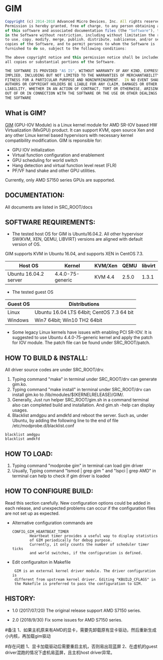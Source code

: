 # GIM

```javascript
Copyright (c) 2014-2018 Advanced Micro Devices, Inc. All rights reserved.
Permission is hereby granted, free of charge, to any person obtaining a copy
of this software and associated documentation files (the "Software"), to deal
in the Software without restriction, including without limitation the rights
to use, copy, modify, merge, publish, distribute, sublicense, and/or sell
copies of the Software, and to permit persons to whom the Software is
furnished to do so, subject to the following conditions:

The above copyright notice and this permission notice shall be included in
all copies or substantial portions of the Software.

THE SOFTWARE IS PROVIDED "AS IS", WITHOUT WARRANTY OF ANY KIND, EXPRESS OR
IMPLIED, INCLUDING BUT NOT LIMITED TO THE WARRANTIES OF MERCHANTABILITY,
FITNESS FOR A PARTICULAR PURPOSE AND NONINFRINGEMENT.  IN NO EVENT SHALL THE
AUTHORS OR COPYRIGHT HOLDERS BE LIABLE FOR ANY CLAIM, DAMAGES OR OTHER
LIABILITY, WHETHER IN AN ACTION OF CONTRACT, TORT OR OTHERWISE, ARISING FROM,
OUT OF OR IN CONNECTION WITH THE SOFTWARE OR THE USE OR OTHER DEALINGS IN
THE SOFTWARE
```
## What is GIM?
 [GIM](https://github.com/GPUOpen-LibrariesAndSDKs/MxGPU-Virtualization) 
 (GPU-IOV Module) is a Linux kernel module for AMD SR-IOV based HW
 Virtualization (MxGPU) product. It can support KVM, open source Xen and
 any other Linux kernel based hypervisors with necessary kernel compatibility
 modification. GIM is reponsible for: 
 * GPU IOV initialization
 * Virtual function configuration and enablement
 * GPU scheduling for world switch
 * Hang detection and virtual function level reset (FLR)
 * PF/VF hand shake and other GPU utilities.

 Currently, only AMD S7150 series GPUs are supported.

## DOCUMENTATION:
 All documents are listed in SRC_ROOT/docs
 
## SOFTWARE REQUIREMENTS:
 * The tested host OS for GIM is Ubuntu16.04.2. All other
 hypervisor SW(KVM, XEN, QEMU, LIBVIRT) versions are aligned with default
 version of OS.

 GIM supports KVM in Ubuntu 16.04, and supports XEN in CentOS 7.3.

 Host OS     | Kernel            | KVM/Xen | QEMU  | libvirt
 ------------|-------------------|---------|-------|--------------
 Ubuntu 16.04.2 server | 4.4.0-75-generic  | KVM 4.4 | 2.5.0 | 1.3.1  |


 * The tested guest OS

 Guest OS  |  Distributions                                 
 ----------|-------------------------------------------------
 Linux     |  Ubuntu 16.04 LTS 64bit; CentOS 7.3 64 bit       
 Windows   |  Win7 64bit; Win10 TH2 64bit                   
  

 * Some legacy Linux kernels have issues with enabling PCI SR-IOV.
   It is suggested to use Ubuntu 4.4.0-75-generic kernel and apply the patch for 
   IOV module. The patch file can be found under SRC_ROOT/patch.

## HOW TO BUILD & INSTALL:
 All driver source codes are under SRC_ROOT/drv.
 1. Typing command "make" in terminal under SRC_ROOT/drv can generate gim.ko.
 2. Typing command "make install" in terminal under SRC_ROOT/drv can install
   gim.ko to /lib/modules/$(KERNELRELEASE)/GIM/.
 3. Generally, Just run helper SRC_ROOT/gim.sh in a command terminal also can
   completed build and installation. And gim.sh -help can display usages.
 4. Blacklist amdgpu and amdkfd and reboot the server. Such as, under Ubuntu, 
   by adding the following line to the end of file /etc/modprobe.d/blacklist.conf
   
   ```
   blacklist amdgpu
   blacklist amdkfd
   ```
## HOW TO LOAD:
 1. Typing command "modprobe gim" in terminal can load gim driver
 2. Usually, Typing command "lsmod | grep gim " and "lspci | grep AMD" in
   terminal can help to check if gim driver is loaded

## HOW TO CONFIGURE BUILD:
  Read this section carefully. New configuration options could be added in
  each release, and unexpected problems can occur if the configuration files are
  not set up as expected.

  * Alternative configuration commands are
 
        CONFIG_GIM_HEARTBEAT_TIMER
                Heartbeat timer provides a useful way to display statistics
                of GIM periodically for debug purpose.
                Currently, it only counts the number of scheduler timer ticks
                and world switches, if the configuration is defined.

 * Edit configuraiton in Makefile
 
        GIM is an external kernel driver module. The driver configuration is
        different from upstream kernel driver. Editing "KBUILD_CFLAGS" in
        the Makefile is preferred to pass the configuration to GIM.

## HISTORY:
 - 1.0 (2017/07/20)
        The original release support AMD S7150 series.

 - 2.0 (2018/9/30)
        Fix some issues for AMD S7150 series.
		
#备注
1、如果主机原来有AMD的显卡，需要先卸载原有显卡驱动，然后重新生成小内核，再加载gim驱动

#存在问题
1、显卡加载驱动后需要重启主机，否则易出现蓝屏
2、在虚机的guest driver混跑的情况下虚机易蓝屏，且主机host driver异常。

